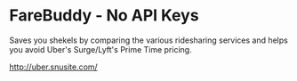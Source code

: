 # FareBuddy - No API Keys
Saves you shekels by comparing the various ridesharing services and helps you avoid Uber's Surge/Lyft's Prime Time pricing.

http://uber.snusite.com/